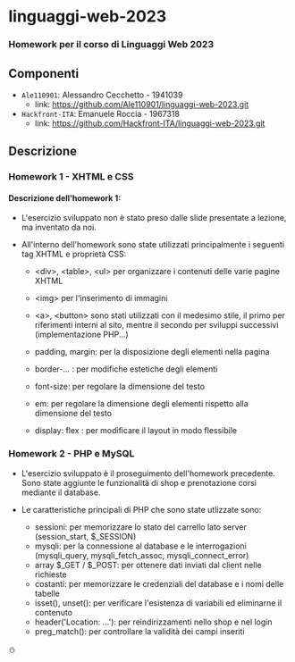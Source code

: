 # linguaggi-web-2023

### Homework per il corso di Linguaggi Web 2023

## Componenti
- ```Ale110901```: Alessandro Cecchetto - 1941039
  - link: https://github.com/Ale110901/linguaggi-web-2023.git
- ```Hackfront-ITA```: Emanuele Roccia - 1967318
  - link: https://github.com/Hackfront-ITA/linguaggi-web-2023.git

## Descrizione

### Homework 1 - XHTML e CSS
#### Descrizione dell'homework 1:
- L'esercizio sviluppato non è stato preso dalle slide presentate a lezione, ma inventato da noi.

- All'interno dell'homework sono state utilizzati principalmente i seguenti tag XHTML e proprietà CSS:
    - &lt;div&gt;, &lt;table&gt;, &lt;ul&gt; per organizzare i contenuti delle varie pagine XHTML
    - &lt;img&gt; per l'inserimento di immagini
    - &lt;a&gt;, &lt;button&gt; sono stati utilizzati con il medesimo stile, il primo per riferimenti interni al sito, mentre il secondo per sviluppi successivi (implementazione PHP...)

    - padding, margin: per la disposizione degli elementi nella pagina
    - border-... : per modifiche estetiche degli elementi
    - font-size: per regolare la dimensione del testo
    - em: per regolare la dimensione degli elementi rispetto alla dimensione del testo
    - display: flex : per modificare il layout in modo flessibile

### Homework 2 - PHP e MySQL
- L'esercizio sviluppato è il proseguimento dell'homework precedente.
  Sono state aggiunte le funzionalità di shop e prenotazione corsi mediante il database.

- Le caratteristiche principali di PHP che sono state utlizzate sono:
    - sessioni: per memorizzare lo stato del carrello lato server (session_start, $\_SESSION)
    - mysqli: per la connessione al database e le interrogazioni (mysqli_query, mysqli_fetch_assoc, mysqli_connect_error)
    - array $\_GET / $\_POST: per ottenere dati inviati dal client nelle richieste
    - costanti: per memorizzare le credenziali del database e i nomi delle tabelle
    - isset(), unset(): per verificare l'esistenza di variabili ed eliminarne il contenuto
    - header('Location: ...'): per reindirizzamenti nello shop e nel login
    - preg_match(): per controllare la validità dei campi inseriti

:snowman:
